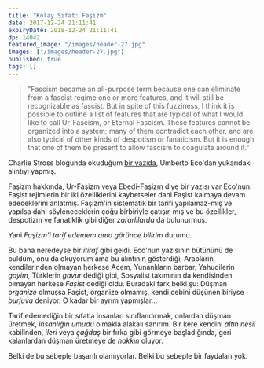 ```yaml
---
title: "Kolay Sıfat: Faşizm"
date: 2017-12-24 21:11:41
expiryDate: 2018-12-24 21:11:41
dp: 14042
featured_image: "/images/header-27.jpg"
images: ["/images/header-27.jpg"]
published: true
tags: []
---
```




> "Fascism became an all-purpose term because one can eliminate from a fascist
> regime one or more features, and it will still be recognizable as fascist. But
> in spite of this fuzziness, I think it is possible to outline a list of
> features that are typical of what I would like to call Ur-Fascism, or Eternal
> Fascism. These features cannot be organized into a system; many of them
> contradict each other, and are also typical of other kinds of despotism or
> fanaticism. But it is enough that one of them be present to allow fascism to
> coagulate around it."

Charlie Stross blogunda okuduğum [bir yazıda](http://ift.tt/2gjLy3m), Umberto
Eco'dan yukarıdaki alıntıyı yapmış.

Faşizm hakkında, Ur-Faşizm veya Ebedi-Faşizm diye bir yazısı var Eco'nun. Faşist
rejimlerin bir iki özelliklerini kaybetseler dahi Faşist kalmaya devam
edeceklerini anlatmış. Faşizm'in sistematik bir tarifi yapılamaz-mış ve yapılsa
dahi söyleneceklerin çoğu birbiriyle çatışır-mış ve bu özellikler, despotizm ve
fanatiklik gibi diğer *zararlılarda* da bulunurmuş.

Yani *Faşizm'i tarif edemem ama görünce bilirim* durumu. 

Bu bana neredeyse bir *itiraf* gibi geldi. Eco'nun yazısının bütününü de buldum,
onu da okuyorum ama bu alıntının gösterdiği, Arapların kendilerinden olmayan
herkese Acem, Yunanlıların barbar, Yahudilerin *goyim*, Türklerin *gavur* dediği
gibi, Sosyalist takımının da kendisinden olmayan herkese *Faşist* dediği oldu.
Buradaki fark belki şu: Düşman *organize* olmuşsa Faşist, organize olmamış,
kendi cebini düşünen biriyse *burjuva* deniyor. O kadar bir ayrım yapmışlar... 

Tarif edemediğin bir sıfatla insanları sınıflandırmak, onlardan düşman üretmek,
*insanlığın umudu* olmakla alakalı sanırım. Bir kere kendini *altın nesil*
kabilinden, *ileri* veya *çağdaş* bir fırka gibi görmeye başladığında, geri
kalanlardan düşman üretmeye de *hakkın* oluyor.

Belki de bu sebeple başarılı olamıyorlar. Belki bu sebeple bir faydaları yok. 

